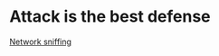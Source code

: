 # Attack is the best defense
<a href="https://www.lifewire.com/definition-of-sniffer-817996">Network sniffing</a>
